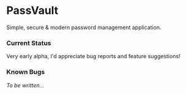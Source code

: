 # PassVault
Simple, secure &amp; modern password management application.

### Current Status
Very early alpha, I'd appreciate bug reports and feature suggestions!

### Known Bugs
*To be written...*
